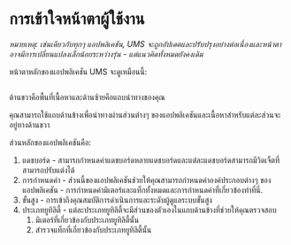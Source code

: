 # การเข้าใจหน้าตาผู้ใช้งาน

_หมายเหตุ: เช่นเดียวกับทุกๆ แอปพลิเคชัน, UMS จะถูกอัปเดตและปรับปรุงอย่างต่อเนื่องและหน้าตาอาจมีการเปลี่ยนแปลงเล็กน้อยระหว่างรุ่น - แต่แนวคิดทั้งหมดยังคงเดิม_

หน้าตาหลักของแอปพลิเคชัน UMS จะดูเหมือนนี้:

<figure><img src="../../.gitbook/assets/image (11).png" alt=""><figcaption></figcaption></figure>

ด้านขวาคือพื้นที่เนื้อหาและด้านซ้ายคือแถบนำทางของคุณ

คุณสามารถใช้แถบด้านข้างเพื่อนำทางผ่านส่วนต่างๆ ของแอปพลิเคชันและเนื้อหาสำหรับแต่ละส่วนจะอยู่ทางด้านขวา



ส่วนหลักของแอปพลิเคชันคือ:

1. แดชบอร์ด - สามารถกำหนดค่าแดชบอร์ดหลายแดชบอร์ดและแต่ละแดชบอร์ดสามารถมีวิดเจ็ตที่สามารถปรับแต่งได้
2. การกำหนดค่า - ส่วนนี้ของแอปพลิเคชันช่วยให้คุณสามารถกำหนดค่าองค์ประกอบต่างๆ ของแอปพลิเคชัน - การกำหนดค่ามิเตอร์และแท็กทั้งหมดและการกำหนดค่าที่เกี่ยวข้องทำที่นี่.&#x20;
3. ขั้นสูง - การเข้าถึงคุณสมบัติการดำเนินการและระดับผู้ดูแลระบบขั้นสูง
4. ประเภทยูทิลิตี้ - แต่ละประเภทยูทิลิตี้จะมีส่วนของตัวเองในแถบด้านข้างที่ช่วยให้คุณตรวจสอบ
   1. มิเตอร์ที่เกี่ยวข้องกับประเภทยูทิลิตี้นั้น
   2. สำรวจแท็กที่เกี่ยวข้องกับประเภทยูทิลิตี้นั้น